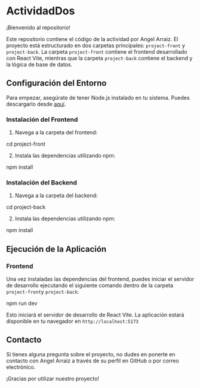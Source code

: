 # ActividadDos

¡Bienvenido al repositorio!

Este repositorio contiene el código de la actividad por Angel Arraiz. El proyecto está estructurado en dos carpetas principales: `project-front` y `project-back`. La carpeta `project-front` contiene el frontend desarrollado con React Vite, mientras que la carpeta `project-back` contiene el backend y la lógica de base de datos.

## Configuración del Entorno

Para empezar, asegúrate de tener Node.js instalado en tu sistema. Puedes descargarlo desde [aquí](https://nodejs.org/).

### Instalación del Frontend

1. Navega a la carpeta del frontend:

cd project-front

2. Instala las dependencias utilizando npm:

npm install

### Instalación del Backend

1. Navega a la carpeta del backend:

cd project-back

2. Instala las dependencias utilizando npm:

npm install

## Ejecución de la Aplicación

### Frontend

Una vez instaladas las dependencias del frontend, puedes iniciar el servidor de desarrollo ejecutando el siguiente comando dentro de la carpeta `project-front`y `project-back`:

npm run dev

Esto iniciará el servidor de desarrollo de React Vite. La aplicación estará disponible en tu navegador en `http://localhost:5173`



## Contacto

Si tienes alguna pregunta sobre el proyecto, no dudes en ponerte en contacto con Angel Arraiz a través de su perfil en GitHub o por correo electrónico.

¡Gracias por utilizar nuestro proyecto!